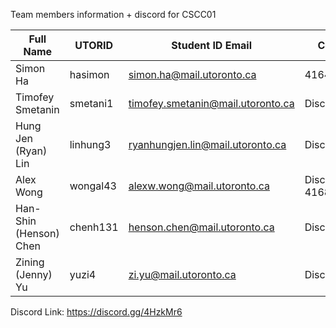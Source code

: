 Team members information + discord for CSCC01 

| Full Name            | UTORID    | Student ID Email                    | Contact | 
| ---------------------| ----------| ------------------------------------| ------- |
Simon Ha               | hasimon   | simon.ha@mail.utoronto.ca           | 4164574925
Timofey Smetanin       | smetani1  | timofey.smetanin@mail.utoronto.ca   | Discord
Hung Jen (Ryan) Lin    | linhung3  | ryanhungjen.lin@mail.utoronto.ca    | Discord
Alex Wong              | wongal43  | alexw.wong@mail.utoronto.ca         | Discord, 4168939067
Han-Shin (Henson) Chen | chenh131  | henson.chen@mail.utoronto.ca        | Discord
Zining (Jenny) Yu      | yuzi4     | zi.yu@mail.utoronto.ca              | Discord


Discord Link: https://discord.gg/4HzkMr6
